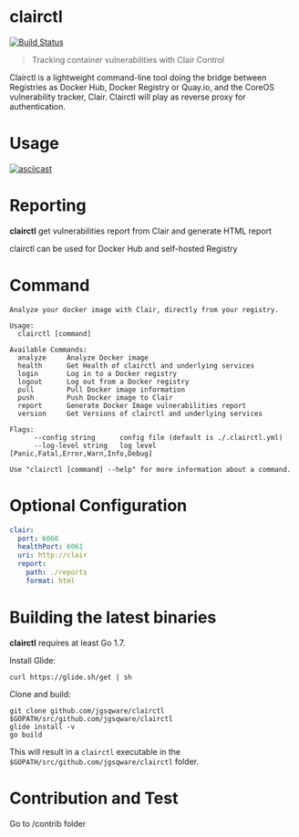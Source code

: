 # clairctl
[![Build Status](https://travis-ci.org/jgsqware/clairctl.svg?branch=master)](https://travis-ci.org/jgsqware/clairctl)

> Tracking container vulnerabilities with Clair Control

Clairctl is a lightweight command-line tool doing the bridge between Registries as Docker Hub, Docker Registry or Quay.io, and the CoreOS vulnerability tracker, Clair.
Clairctl will play as reverse proxy for authentication.

# Usage

[![asciicast](https://asciinema.org/a/41461.png)](https://asciinema.org/a/41461)

# Reporting

**clairctl** get vulnerabilities report from Clair and generate HTML report

clairctl can be used for Docker Hub and self-hosted Registry

# Command

```
Analyze your docker image with Clair, directly from your registry.

Usage:
  clairctl [command]

Available Commands:
  analyze     Analyze Docker image
  health      Get Health of clairctl and underlying services
  login       Log in to a Docker registry
  logout      Log out from a Docker registry
  pull        Pull Docker image information
  push        Push Docker image to Clair
  report      Generate Docker Image vulnerabilities report
  version     Get Versions of clairctl and underlying services

Flags:
      --config string      config file (default is ./.clairctl.yml)
      --log-level string   log level [Panic,Fatal,Error,Warn,Info,Debug]

Use "clairctl [command] --help" for more information about a command.
```

# Optional Configuration

```yaml
clair:
  port: 6060
  healthPort: 6061
  uri: http://clair
  report:
    path: ./reports
    format: html
```

# Building the latest binaries

**clairctl** requires at least Go 1.7.

Install Glide:
```
curl https://glide.sh/get | sh
```

Clone and build:
```
git clone github.com/jgsqware/clairctl  $GOPATH/src/github.com/jgsqware/clairctl
glide install -v
go build
```

This will result in a `clairctl` executable in the `$GOPATH/src/github.com/jgsqware/clairctl` folder.

# Contribution and Test

Go to /contrib folder
